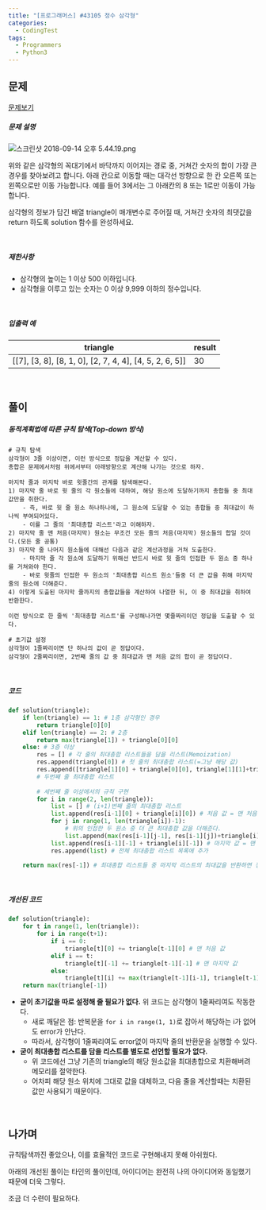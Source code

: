 ```yaml
---
title: "[프로그래머스] #43105 정수 삼각형"
categories:	
  - CodingTest  
tags:
  - Programmers  
  - Python3
---
```


## 문제

[문제보기](https://programmers.co.kr/learn/courses/30/lessons/43105)

##### 문제 설명

![스크린샷 2018-09-14 오후 5.44.19.png](https://grepp-programmers.s3.amazonaws.com/files/production/97ec02cc39/296a0863-a418-431d-9e8c-e57f7a9722ac.png)

위와 같은 삼각형의 꼭대기에서 바닥까지 이어지는 경로 중, 거쳐간 숫자의 합이 가장 큰 경우를 찾아보려고 합니다. 아래 칸으로 이동할 때는 대각선 방향으로 한 칸 오른쪽 또는 왼쪽으로만 이동 가능합니다. 예를 들어 3에서는 그 아래칸의 8 또는 1로만 이동이 가능합니다.

삼각형의 정보가 담긴 배열 triangle이 매개변수로 주어질 때, 거쳐간 숫자의 최댓값을 return 하도록 solution 함수를 완성하세요.

<br>

##### 제한사항

- 삼각형의 높이는 1 이상 500 이하입니다.
- 삼각형을 이루고 있는 숫자는 0 이상 9,999 이하의 정수입니다.

<br>

##### 입출력 예

| triangle                                                | result |
| ------------------------------------------------------- | ------ |
| [[7], [3, 8], [8, 1, 0], [2, 7, 4, 4], [4, 5, 2, 6, 5]] | 30     |

<br>

## 풀이

##### 동적계획법에 따른 규칙 탐색(Top-down 방식)

```
# 규칙 탐색
삼각형이 3줄 이상이면, 이런 방식으로 정답을 계산할 수 있다.
총합은 문제에서처럼 위에서부터 아래방향으로 계산해 나가는 것으로 하자.

마지막 줄과 마지막 바로 윗줄간의 관계를 탐색해본다.
1) 마지막 줄 바로 윗 줄의 각 원소들에 대하여, 해당 원소에 도달하기까지 총합들 중 최대값만을 취한다.
	- 즉, 바로 윗 줄 원소 하나하나에, 그 원소에 도달할 수 있는 총합들 중 최대값이 하나씩 부여되어있다.
	- 이를 그 줄의 '최대총합 리스트'라고 이해하자.
2) 마지막 줄 맨 처음(마지막) 원소는 무조건 모든 줄의 처음(마지막) 원소들의 합일 것이다.(모든 줄 공통)
3) 마지막 줄 나머지 원소들에 대해선 다음과 같은 계산과정을 거쳐 도출한다.
	- 마지막 줄 각 원소에 도달하기 위해선 반드시 바로 윗 줄의 인접한 두 원소 중 하나를 거쳐와야 한다.
	- 바로 윗줄의 인접한 두 원소의 '최대총합 리스트 원소'들중 더 큰 값을 취해 마지막 줄의 원소에 더해준다.	
4) 이렇게 도출된 마지막 줄까지의 총합값들을 계산하여 나열한 뒤, 이 중 최대값을 취하여 반환한다.

이런 방식으로 한 줄씩 '최대총합 리스트'를 구성해나가면 몇줄짜리이던 정답을 도출할 수 있다.

# 초기값 설정
삼각형이 1줄짜리이면 단 하나의 값이 곧 정답이다. 
삼각형이 2줄짜리이면, 2번째 줄의 값 중 최대값과 맨 처음 값의 합이 곧 정답이다.
```

<br>

##### 코드

`````python
def solution(triangle):
    if len(triangle) == 1: # 1층 삼각형인 경우
        return triangle[0][0]
    elif len(triangle) == 2: # 2층
        return max(triangle[1]) + triangle[0][0]
    else: # 3층 이상
        res = [] # 각 줄의 최대총합 리스트들을 담을 리스트(Memoization)
        res.append(triangle[0]) # 첫 줄의 최대총합 리스트(=그냥 해당 값)
        res.append([triangle[1][0] + triangle[0][0], triangle[1][1]+triangle[0][0]]) 
        # 두번째 줄 최대총합 리스트
        
        # 세번째 줄 이상에서의 규칙 구현
        for i in range(2, len(triangle)):
            list = [] # (i+1)번째 줄의 최대총합 리스트
            list.append(res[i-1][0] + triangle[i][0]) # 처음 값 = 맨 처음값들의 합
            for j in range(1, len(triangle[i])-1):
                # 위의 인접한 두 원소 중 더 큰 최대총합 값을 더해준다.
                list.append(max(res[i-1][j-1], res[i-1][j])+triangle[i][j])
            list.append(res[i-1][-1] + triangle[i][-1]) # 마지막 값 = 맨 마지막값들의 합 
            res.append(list) # 전체 최대총합 리스트 목록에 추가

    return max(res[-1]) # 최대총합 리스트들 중 마지막 리스트의 최대값을 반환하면 정답
`````

<br>

##### 개선된 코드

```python
def solution(triangle):
    for t in range(1, len(triangle)):
        for i in range(t+1):
            if i == 0:
                triangle[t][0] += triangle[t-1][0] # 맨 처음 값
            elif i == t:
                triangle[t][-1] += triangle[t-1][-1] # 맨 마지막 값
            else:
                triangle[t][i] += max(triangle[t-1][i-1], triangle[t-1][i]) # 나머지 값
    return max(triangle[-1])
```

- **굳이 초기값을 따로 설정해 줄 필요가 없다.** 위 코드는 삼각형이 1줄짜리여도 작동한다.
  - 새로 깨달은 점: 반복문을 `for i in range(1, 1)`로 잡아서 해당하는 i가 없어도 error가 안난다.
  - 따라서, 삼각형이 1줄짜리여도 error없이 마지막 줄의 반환문을 실행할 수 있다.
- **굳이 최대총합 리스트를 담을 리스트를 별도로 선언할 필요가 없다.**
  - 위 코드에선 그냥 기존의 triangle의 해당 원소값을 최대총합으로 치환해버려 메모리를 절약한다.
  - 어차피 해당 원소 위치에 그대로 값을 대체하고, 다음 줄을 계산할때는 치환된 값만 사용되기 때문이다.

<br>

## 나가며

규칙탐색까진 좋았으나, 이를 효율적인 코드로 구현해내지 못해 아쉬웠다.

아래의 개선된 풀이는 타인의 풀이인데, 아이디어는 완전히 나의 아이디어와 동일했기 때문에 더욱 그렇다.

조금 더 수련이 필요하다.
